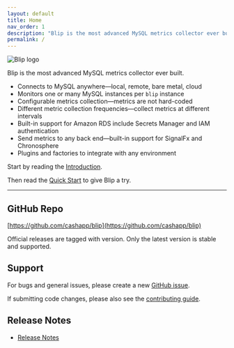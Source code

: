 ```yaml
---
layout: default
title: Home
nav_order: 1
description: "Blip is the most advanced MySQL metrics collector ever built."
permalink: /
---
```

<img src="{{site.baseurl}}/assets/img/blip-logo.png" alt="Blip logo" />

Blip is the most advanced MySQL metrics collector ever built.

* Connects to MySQL anywhere&mdash;local, remote, bare metal, cloud
* Monitors one or many MySQL instances per `blip` instance
* Configurable metrics collection&mdash;metrics are not hard-coded
* Different metric collection frequencies&mdash;collect metrics at different intervals
* Built-in support for Amazon RDS include Secrets Manager and IAM authentication
* Send metrics to any back end&mdash;built-in support for SignalFx and Chronosphere
* Plugins and factories to integrate with any environment

Start by reading the [Introduction](v1.0/intro/concepts.html).

Then read the [Quick Start](v1.0/quick-start) to give Blip a try.

---

## GitHub Repo

[https://github.com/cashapp/blip](https://github.com/cashapp/blip)

Official releases are tagged with version.
Only the latest version is stable and supported.

## Support

For bugs and general issues, please create a new [GitHub issue](https://github.com/cashapp/blip/issues).

If submitting code changes, please also see the [contributing guide](https://github.com/cashapp/blip/blob/main/CONTRIBUTING.md).

## Release Notes

* [Release Notes](release-notes)
